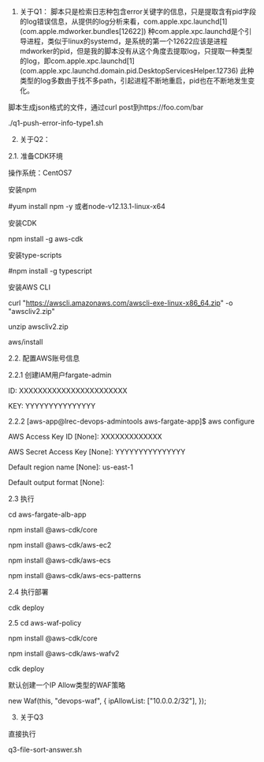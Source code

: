 1. 关于Q1：
脚本只是检索日志种包含error关键字的信息，只是提取含有pid字段的log错误信息，从提供的log分析来看，com.apple.xpc.launchd[1] (com.apple.mdworker.bundles[12622])
种com.apple.xpc.launchd是个引导进程，类似于linux的systemd，是系统的第一个12622应该是进程mdworker的pid，但是我的脚本没有从这个角度去提取log，只提取一种类型的log，即com.apple.xpc.launchd[1] (com.apple.xpc.launchd.domain.pid.DesktopServicesHelper.12736)
此种类型的log多数由于找不多path，引起进程不断地重启，pid也在不断地发生变化。

脚本生成json格式的文件，通过curl post到https://foo.com/bar

./q1-push-error-info-type1.sh

2. 关于Q2：

2.1.	准备CDK环境

操作系统：CentOS7

安装npm

#yum install npm -y 或者node-v12.13.1-linux-x64

安装CDK

npm install -g aws-cdk

安装type-scripts

#npm install -g typescript

安装AWS CLI

curl "https://awscli.amazonaws.com/awscli-exe-linux-x86_64.zip" -o "awscliv2.zip"

unzip awscliv2.zip

aws/install

2.2. 配置AWS账号信息

2.2.1 创建IAM用户fargate-admin

ID: XXXXXXXXXXXXXXXXXXXXXXX

KEY: YYYYYYYYYYYYYYY

2.2.2 [aws-app@lrec-devops-admintools aws-fargate-app]$ aws configure

AWS Access Key ID [None]: XXXXXXXXXXXXX

AWS Secret Access Key [None]:  YYYYYYYYYYYYYYY

Default region name [None]: us-east-1

Default output format [None]:

2.3 执行

cd aws-fargate-alb-app

npm install @aws-cdk/core

npm install @aws-cdk/aws-ec2

npm install @aws-cdk/aws-ecs

npm install @aws-cdk/aws-ecs-patterns

2.4 执行部署

cdk deploy

2.5 cd aws-waf-policy

npm install @aws-cdk/core

npm install @aws-cdk/aws-wafv2

cdk deploy

默认创建一个IP Allow类型的WAF策略

new Waf(this, "devops-waf", {
  ipAllowList: ["10.0.0.2/32"],
});

3. 关于Q3

直接执行

q3-file-sort-answer.sh




